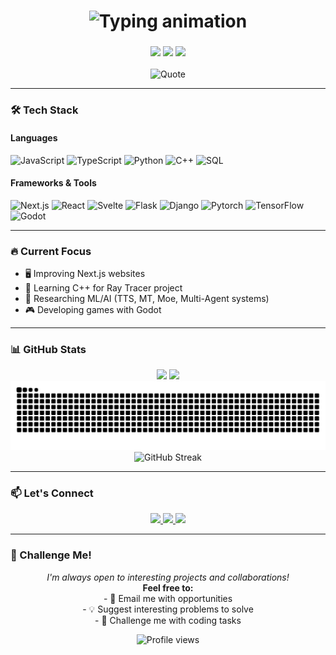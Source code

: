 
<h1 align="center"> 
  <img src="https://readme-typing-svg.demolab.com?font=Fira+Code&weight=600&size=26&duration=3000&pause=500&color=7CF87E&center=true&vCenter=true&width=435&lines=Hello%2C+I'm+Edmon+Sahakyan+%F0%9F%91%8B;Full-Stack+Developer;AI%2FML+Researcher;Physics+Enthusiast" alt="Typing animation" />
</h1>

<h3 align="center">
  <img src="https://img.shields.io/badge/Location-Armenia,%20Yerevan-purple?style=flat-square" />
  <img src="https://img.shields.io/badge/Pronouns-he/him-green?style=flat-square" />
  <img src="https://img.shields.io/badge/Status-Coding%20%26%20Learning-gray?style=flat-square" />
</h3>

<div align="center">
  <img src="https://quotes-github-readme.vercel.app/api?type=horizontal&theme=dark&quote=Imagination%20is%20more%20important%20than%20knowledge.%20For%20knowledge%20is%20limited,%20whereas%20imagination%20embraces%20the%20entire%20world,%20stimulating%20progress,%20giving%20birth%20to%20evolution.&author=Albert%20Einstein" alt="Quote" />
</div>

---

### 🛠️ Tech Stack

#### Languages
![JavaScript](https://img.shields.io/badge/-JavaScript-F7DF1E?style=for-the-badge&logo=javascript&logoColor=black)
![TypeScript](https://img.shields.io/badge/-TypeScript-3178C6?style=for-the-badge&logo=typescript&logoColor=white)
![Python](https://img.shields.io/badge/-Python-3776AB?style=for-the-badge&logo=python&logoColor=white)
![C++](https://img.shields.io/badge/-C++-00599C?style=for-the-badge&logo=c%2B%2B&logoColor=white)
![SQL](https://img.shields.io/badge/-SQL-4479A1?style=for-the-badge&logo=postgresql&logoColor=white)

#### Frameworks & Tools
![Next.js](https://img.shields.io/badge/-Next.js-000000?style=for-the-badge&logo=next.js&logoColor=white)
![React](https://img.shields.io/badge/-React-61DAFB?style=for-the-badge&logo=react&logoColor=black)
![Svelte](https://img.shields.io/badge/-Svelte-FF3E00?style=for-the-badge&logo=svelte&logoColor=white)
![Flask](https://img.shields.io/badge/-Flask-3daabf?style=for-the-badge&logo=flask&logoColor=white)
![Django](https://img.shields.io/badge/-Django-092E20?style=for-the-badge&logo=django&logoColor=white)
![Pytorch](https://img.shields.io/badge/Pytorch-ee4c2c?style=for-the-badge&logo=pytorch&logoColor=white)
![TensorFlow](https://img.shields.io/badge/-TensorFlow-FF6F00?style=for-the-badge&logo=tensorflow&logoColor=white)
![Godot](https://img.shields.io/badge/-Godot-478CBF?style=for-the-badge&logo=godot-engine&logoColor=white)

---

### 🔥 Current Focus

- 🖥️ Improving Next.js websites  
- 🌌 Learning C++ for Ray Tracer project  
- 🧠 Researching ML/AI (TTS, MT, Moe, Multi-Agent systems)  
- 🎮 Developing games with Godot  

---

### 📊 GitHub Stats

<!-- GitHub Stats Cards -->
<div align="center">
  <img height="180em" src="https://github-readme-stats.vercel.app/api?username=Edmon02&show_icons=true&theme=dark&hide_border=true&bg_color=0D1117&title_color=7CF87E&icon_color=BB86FC" />
  <img height="180em" src="https://github-readme-stats.vercel.app/api/top-langs/?username=Edmon02&layout=compact&theme=dark&hide_border=true&bg_color=0D1117&title_color=7CF87E" />
  <picture>
    <source media="(prefers-color-scheme: dark)" srcset="github-snake-dark.svg" />
    <source media="(prefers-color-scheme: light)" srcset="github-snake.svg" />
    <img alt="github-snake" src="github-snake.svg" />
  </picture>
</div>

<!-- GitHub Streak Stats -->
<div align="center">
  <img src="https://streak-stats.demolab.com?user=Edmon02&theme=dark&hide_border=true&background=0D1117&stroke=7CF87E&ring=BB86FC&fire=BB86FC&currStreakNum=7CF87E" alt="GitHub Streak" />
</div>


---

### 📫 Let's Connect

<div align="center">
  <a href="mailto:edmon.sahakyan@gmail.com">
    <img src="https://img.shields.io/badge/-Email-D14836?style=for-the-badge&logo=gmail&logoColor=white" />
  </a>
  <!-- Add your LinkedIn/Twitter when ready -->
  <a href="https://www.linkedin.com/in/edmon-sahakyan-64798619a/">
    <img src="https://img.shields.io/badge/-LinkedIn-0A66C2?style=for-the-badge&logo=linkedin&logoColor=white" />
  </a>
  <a href="https://x.com/EdmonSahakayan">
    <img src="https://img.shields.io/badge/-Twitter-1DA1F2?style=for-the-badge&logo=twitter&logoColor=white" />
  </a>
</div>

---

### 🎯 Challenge Me!

<p align="center">
  <i>I'm always open to interesting projects and collaborations!</i><br>
  <b>Feel free to:</b><br>
  - 📧 Email me with opportunities<br>
  - 💡 Suggest interesting problems to solve<br>
  - 🚀 Challenge me with coding tasks<br>
</p>

<div align="center">
  <img src="https://komarev.com/ghpvc/?username=yeongpin&label=Profile%20views&color=7CF87E&style=flat-square" alt="Profile views" />
</div>

